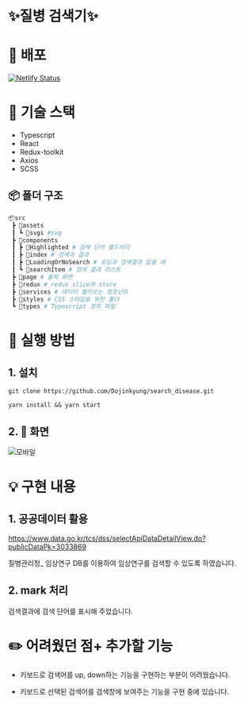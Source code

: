 # ✨질병 검색기✨

# 🚀 배포

[![Netlify Status](https://api.netlify.com/api/v1/badges/8c963488-351b-41d4-9152-60535ac564b2/deploy-status)](https://stunning-kulfi-cc5809.netlify.app)

# 🔧 기술 스택

- Typescript
- React
- Redux-toolkit
- Axios
- SCSS

## 📦 폴더 구조

```sh
📦src
 ┣ 📂assets
 ┃ ┗ 📂svgs #svg
 ┣ 📂components
 ┃ ┣ 📜Highlighted # 검색 단어 볼드처리
 ┃ ┣ 📜index # 검색과 결과
 ┃ ┣ 📜LoadingOrNoSearch # 로딩과 검색결과 없을 때
 ┃ ┗ 📜searchItem # 검색 결과 리스트
 ┣ 📂page # 출력 화면
 ┣ 📂redux # redux slice와 store
 ┣ 📂services # 데이터 불러오는 컴포넌트
 ┣ 📂styles # CSS 스타일을 위한 폴더
 ┗ 📂types # Typescript 정의 파일

```

# 📌 실행 방법

## 1. 설치

```
git clone https://github.com/Dojinkyung/search_disease.git
```

```
yarn install && yarn start
```

## 2. 📸 화면
![모바일](https://user-images.githubusercontent.com/63532503/200252821-3e4a62f4-e9df-4d17-993c-eacbb460d825.gif)

# 💡 구현 내용

## 1. 공공데이터 활용

https://www.data.go.kr/tcs/dss/selectApiDataDetailView.do?publicDataPk=3033869

질병관리청\_ 임상연구 DB를 이용하여 임상연구를 검색할 수 있도록 하였습니다.

## 2. mark 처리

검색결과에 검색 단어를 표시해 주었습니다.

# ✏️ 어려웠던 점+ 추가할 기능

- 키보드로 검색어를 up, down하는 기능을 구현하는 부분이 어려웠습니다.

- 키보드로 선택된 검색어를 검색창에 보여주는 기능을 구현 중에 있습니다.
